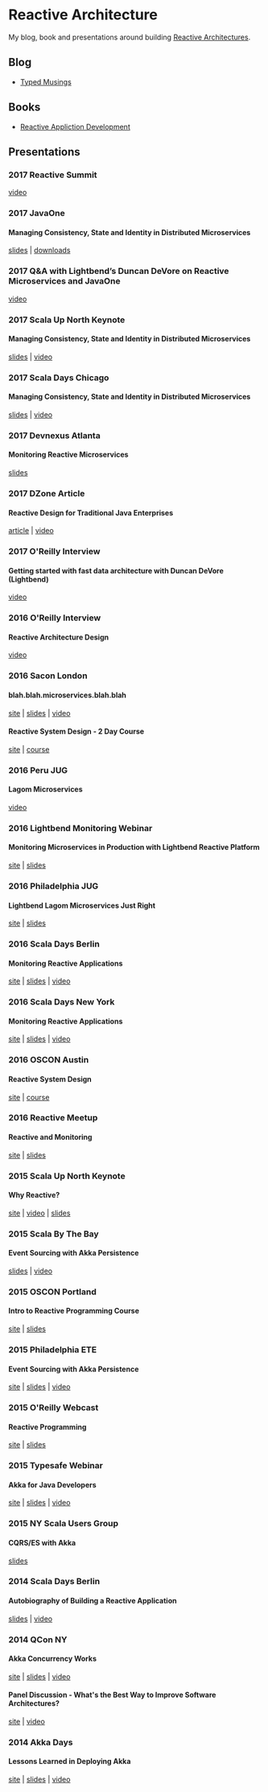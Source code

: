 # Reactive Architecture

My blog, book and presentations around building [Reactive Architectures](http://www.reactivemanifesto.org).

## Blog

* [Typed Musings](http://ironfish.github.io)

## Books

* [Reactive Appliction Development](http://manning.com/devore/?a_aid=ironfish&a_bid=39e254aa)

## Presentations

### 2017 Reactive Summit

[video](https://www.youtube.com/watch?v=FbyzcJtKwE0)

### 2017 JavaOne

#### Managing Consistency, State and Identity in Distributed Microservices

[slides](pdf/JavaOne_2017.pdf) | [downloads](https://events.rainfocus.com/catalog/oracle/oow17/catalogjavaone17?search=Duncan&showEnrolled=false)

### 2017 Q&A with Lightbend’s Duncan DeVore on Reactive Microservices and JavaOne

[video](https://www.youtube.com/watch?v=jR4o1zvBLDU)

### 2017 Scala Up North Keynote

#### Managing Consistency, State and Identity in Distributed Microservices

[slides](pdf/SUP_2017.pdf) | [video](https://www.youtube.com/watch?v=NRlLgB5StBs&list=PL-ziwLLJ3XaIOFgsiLAbNNZSFNGr7yA2d&index=10)

### 2017 Scala Days Chicago

#### Managing Consistency, State and Identity in Distributed Microservices

[slides](pdf/ScalaDaysCPH17_DKD.pdf) | [video](https://www.youtube.com/watch?v=5qrk-WcTEEk)

### 2017 Devnexus Atlanta

#### Monitoring Reactive Microservices

[slides](pdf/reactive-monitoring-devnexus-2017.pdf)

### 2017 DZone Article

#### Reactive Design for Traditional Java Enterprises

[article](https://dzone.com/articles/reactive-system-design-for-traditional-java-enterprises) | [video](https://www.youtube.com/watch?time_continue=1&v=5WQ3HZOerD4)

### 2017 O'Reilly Interview

#### Getting started with fast data architecture with Duncan DeVore (Lightbend)

[video](https://www.youtube.com/watch?v=43LLxtLSFiw&list=PL055Epbe6d5Y9HIPRWBda1pLO4iBff9FP&index=8)

### 2016 O'Reilly Interview

#### Reactive Architecture Design

[video](https://www.youtube.com/watch?v=nZ1NucpEyxM)

### 2016 Sacon London

#### blah.blah.microservices.blah.blah

[site](http://conferences.oreilly.com/software-architecture/engineering-business-eu/public/schedule/detail/52564) | 
[slides](pdf/blah-blah-microservices-blah-blah.pdf) | 
[video](https://player.oreilly.com/videos/9781491958483?login=true)

#### Reactive System Design - 2 Day Course

[site](http://conferences.oreilly.com/software-architecture/engineering-business-eu/public/schedule/detail/53768) | 
[course](https://github.com/ironfish/reactive-restaurant-student)

### 2016 Peru JUG

#### Lagom Microservices

[video](https://www.youtube.com/watch?v=eLP1yc1dkdM)

### 2016 Lightbend Monitoring Webinar

#### Monitoring Microservices in Production with Lightbend Reactive Platform

[site](http://www.slideshare.net/Lightbend/monitoring-microservices-in-production-with-lightbend-reactive-platform) | 
[slides](pdf/monitoring-reactive-applications-webinar.pdf)

### 2016 Philadelphia JUG

#### Lightbend Lagom Microservices Just Right

[site](http://www.meetup.com/PhillyJUG/events/231389526/) | 
[slides](/pdf/lightbend-lagom-mircroservices-just-right.pdf)

### 2016 Scala Days Berlin

#### Monitoring Reactive Applications

[site](http://event.scaladays.org/scaladays-berlin-2016#!#schedulePopupExtras-7591) | 
[slides](/pdf/monitoring_reactive_applications.pdf) | 
[video](https://www.youtube.com/watch?v=oNAqAkRvDdo)

### 2016 Scala Days New York

#### Monitoring Reactive Applications

[site](http://event.scaladays.org/scaladays-nyc-2016#!#schedulePopupExtras-7543) | 
[slides](/pdf/monitoring_reactive_applications.pdf) | 
[video](http://tinyurl.com/hte28qj)

### 2016 OSCON Austin

#### Reactive System Design

[site](http://tinyurl.com/zd2mfb2) | 
[course](https://github.com/ironfish/reactive-system-design)

### 2016 Reactive Meetup

#### Reactive and Monitoring

[site](http://tinyurl.com/j7sbg7t) | 
[slides](/pdf/reactive-and-monitoring-reactive-meetup.2016.pdf)

### 2015 Scala Up North Keynote

#### Why Reactive?

[site](http://scalaupnorth.com/2015.html) | 
[video](https://www.youtube.com/watch?v=QzmRZTu2WYs) | 
[slides](/pdf/why-reactive.pdf)

### 2015 Scala By The Bay

#### Event Sourcing with Akka Persistence

[slides](/pdf/dist_es_with_akka_persistence_sbtb.pdf) | 
[video](https://www.youtube.com/watch?v=uA2AsZW0I7A)

### 2015 OSCON Portland

#### Intro to Reactive Programming Course

[site](http://tinyurl.com/7dprkk) | 
[slides](http://tinyurl.com/nz2rgd6)

### 2015 Philadelphia ETE

#### Event Sourcing with Akka Persistence

[site](http://chariotsolutions.com/screencast/philly-ete-2015-51-duncan-k-devore-distributed-eventsourcing-with-akka/) | 
[slides](/pdf/dist_es_with_akka_pers.pdf) | 
[video](http://tinyurl.com/pbnrnws)

### 2015 O'Reilly Webcast

#### Reactive Programming

[site](http://tinyurl.com/news2hq) | 
[slides](/pdf/intro_reactive_prog.pdf)

### 2015 Typesafe Webinar

#### Akka for Java Developers

[site](http://tinyurl.com/nhut99k) | 
[slides](/pdf/akka_for_java_devs.pdf) | 
[video](https://www.youtube.com/watch?v=-zvWtSR08HA)

### 2015 NY Scala Users Group

#### CQRS/ES with Akka

[slides](/pdf/cqrs_es.pdf)

### 2014 Scala Days Berlin

#### Autobiography of Building a Reactive Application

[slides](/pdf/autobiography_ra.pdf) | 
[video](https://www.youtube.com/watch?v=8cw7PoZuedc)

### 2014 QCon NY

#### Akka Concurrency Works

[site](http://tinyurl.com/pjcbcce) | 
[slides](/pdf/akka_concurrency_works.pdf) | 
[video](https://www.infoq.com/presentations/akka-concurrency-jvm)

#### Panel Discussion - What's the Best Way to Improve Software Architectures?

[site](https://qconnewyork.com/ny2014/presentation/software-architecture-improvements-talk-4-0.html) | 
[video](http://tinyurl.com/nd8zalc)

### 2014 Akka Days

#### Lessons Learned in Deploying Akka

[site](https://www.lightbend.com/resources/video/akka-days-webinar-day-1) | 
[slides](/pdf/lessons-akka-pers.pdf) | 
[video](https://www.lightbend.com/resources/video/akka-days-webinar-day-1)


